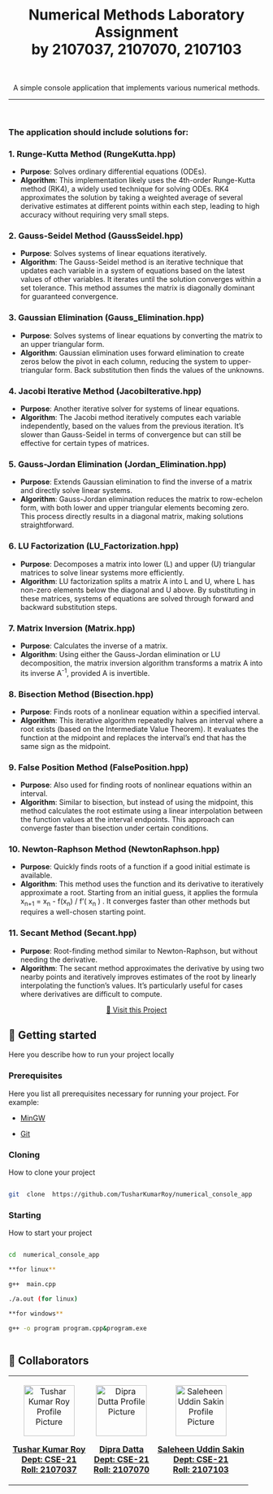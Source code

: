 
  

<h1  align="center"  style="font-weight: bold;">Numerical Methods Laboratory Assignment <br /> by 2107037, 2107070, 2107103
</h1>
  
<br/>
<p  align="center" color="gray">
A simple console application that implements various numerical methods.
</p>
<hr />
<br />

### **The application should include solutions for:**

### 1\. ****Runge-Kutta Method (RungeKutta.hpp)****

- **Purpose**: Solves ordinary differential equations (ODEs).
- **Algorithm**: This implementation likely uses the 4th-order Runge-Kutta method (RK4), a widely used technique for solving ODEs. RK4 approximates the solution by taking a weighted average of several derivative estimates at different points within each step, leading to high accuracy without requiring very small steps.

### 2\. ****Gauss-Seidel Method (GaussSeidel.hpp)****

- **Purpose**: Solves systems of linear equations iteratively.
- **Algorithm**: The Gauss-Seidel method is an iterative technique that updates each variable in a system of equations based on the latest values of other variables. It iterates until the solution converges within a set tolerance. This method assumes the matrix is diagonally dominant for guaranteed convergence.

### 3\. ****Gaussian Elimination (Gauss_Elimination.hpp)****

- **Purpose**: Solves systems of linear equations by converting the matrix to an upper triangular form.
- **Algorithm**: Gaussian elimination uses forward elimination to create zeros below the pivot in each column, reducing the system to upper-triangular form. Back substitution then finds the values of the unknowns.

### 4\. ****Jacobi Iterative Method (JacobiIterative.hpp)****

- **Purpose**: Another iterative solver for systems of linear equations.
- **Algorithm**: The Jacobi method iteratively computes each variable independently, based on the values from the previous iteration. It’s slower than Gauss-Seidel in terms of convergence but can still be effective for certain types of matrices.

### 5\. ****Gauss-Jordan Elimination (Jordan_Elimination.hpp)****

- **Purpose**: Extends Gaussian elimination to find the inverse of a matrix and directly solve linear systems.
- **Algorithm**: Gauss-Jordan elimination reduces the matrix to row-echelon form, with both lower and upper triangular elements becoming zero. This process directly results in a diagonal matrix, making solutions straightforward.

### 6\. ****LU Factorization (LU_Factorization.hpp)****

- **Purpose**: Decomposes a matrix into lower (L) and upper (U) triangular matrices to solve linear systems more efficiently.
- **Algorithm**: LU factorization splits a matrix A into L and U, where L has non-zero elements below the diagonal and U above. By substituting in these matrices, systems of equations are solved through forward and backward substitution steps.

### 7\. ****Matrix Inversion (Matrix.hpp)****

- **Purpose**: Calculates the inverse of a matrix.
- **Algorithm**: Using either the Gauss-Jordan elimination or LU decomposition, the matrix inversion algorithm transforms a matrix A into its inverse A<sup>\-1</sup>, provided A is invertible.

### 8\. ****Bisection Method (Bisection.hpp)****

- **Purpose**: Finds roots of a nonlinear equation within a specified interval.
- **Algorithm**: This iterative algorithm repeatedly halves an interval where a root exists (based on the Intermediate Value Theorem). It evaluates the function at the midpoint and replaces the interval’s end that has the same sign as the midpoint.

### 9\. ****False Position Method (FalsePosition.hpp)****

- **Purpose**: Also used for finding roots of nonlinear equations within an interval.
- **Algorithm**: Similar to bisection, but instead of using the midpoint, this method calculates the root estimate using a linear interpolation between the function values at the interval endpoints. This approach can converge faster than bisection under certain conditions.

### 10\. ****Newton-Raphson Method (NewtonRaphson.hpp)****

- **Purpose**: Quickly finds roots of a function if a good initial estimate is available.
- **Algorithm**: This method uses the function and its derivative to iteratively approximate a root. Starting from an initial guess, it applies the formula x<sub>n+1</sub> \= x<sub>n</sub> \- f(x<sub>n</sub>) / f’( x<sub>n</sub> ) . It converges faster than other methods but requires a well-chosen starting point.

### 11\. ****Secant Method (Secant.hpp)****

- **Purpose**: Root-finding method similar to Newton-Raphson, but without needing the derivative.
- **Algorithm**: The secant method approximates the derivative by using two nearby points and iteratively improves estimates of the root by linearly interpolating the function’s values. It’s particularly useful for cases where derivatives are difficult to compute.


  


<p  align="center">
<a  href="https://github.com/TusharKumarRoy/numerical_console_app">📱 Visit this Project</a>
</p>


  

<h2  id="started">🚀 Getting started</h2>

  

Here you describe how to run your project locally

  

<h3>Prerequisites</h3>

  

Here you list all prerequisites necessary for running your project. For example:

  

- [MinGW](#)

- [Git](#)

  

<h3>Cloning</h3>

  

How to clone your project

  

```bash

git  clone  https://github.com/TusharKumarRoy/numerical_console_app

```

  

<h3>Starting</h3>

  

How to start your project

  

```bash

cd  numerical_console_app

**for linux**

g++  main.cpp

./a.out (for linux)

**for windows**

g++ -o program program.cpp&program.exe



```

  

<h2  id="colab">🤝 Collaborators</h2>

<div align="center">
<table>

<tr>

  

<td  align="center">

<a  href="https://github.com/TusharKumarRoy">

<img  src="https://scontent.fdac146-1.fna.fbcdn.net/v/t39.30808-6/448219813_1818584351969182_7348253047826562328_n.jpg?_nc_cat=110&ccb=1-7&_nc_sid=6ee11a&_nc_eui2=AeHsptKtZzpdpxt_il6eHl1QbAdXJ_MG-PdsB1cn8wb4976Rcym4FAzo5NhlRn1BgnmH_begcUQZyJGWPg36fj9g&_nc_ohc=MrjW4HHnZjoQ7kNvgGT-XgX&_nc_zt=23&_nc_ht=scontent.fdac146-1.fna&_nc_gid=AGM_znjiDZMApolGOWl-Qnl&oh=00_AYChnexOhXtiO8kXcJL3CUxrD3He4KEKfnz0NgE5S8t3pg&oe=6722AE03"  width="100px;"  alt="Tushar Kumar Roy Profile Picture"/><br>



<b>Tushar Kumar Roy</b> <br />
<b>Dept: CSE-21</b><br />
<b>Roll: 2107037</b><br />



</a>

</td>

  

<td  align="center">

<a  href="https://github.com/dipraru">

<img  src="https://i.ibb.co.com/pdDV4hQ/dipraru.jpg"  width="100px;"  alt="Dipra Dutta Profile Picture"/><br>



<b>Dipra Datta</b><br />
<b>Dept: CSE-21</b><br />
<b>Roll: 2107070</b><br />



</a>

</td>

  

<td  align="center">

<a  href="https://github.com/sakincse21">

<img  src="https://scontent.fdac146-1.fna.fbcdn.net/v/t39.30808-6/321338619_1296116357841641_26836973882773170_n.jpg?_nc_cat=110&ccb=1-7&_nc_sid=a5f93a&_nc_eui2=AeHOzwBWKf7O-PsdAq8tYPq8Lt28B9EEfucu3bwH0QR-52VtW6N0m0enFJIx3AO6GJkV8ygA0u61IOrRmEZTsXd4&_nc_ohc=zCv9dx4D0_UQ7kNvgEs_Hry&_nc_zt=23&_nc_ht=scontent.fdac146-1.fna&_nc_gid=AaGOGsZgw__69JzCIaUdr4w&oh=00_AYB2RVHPoXsU3c-bU5TcFX_rVU8X1FcB803KiyEgcGtiEQ&oe=6722A8E8"  width="100px;"  alt="Saleheen Uddin Sakin Profile Picture"/><br>



<b>Saleheen Uddin Sakin</b> <br />
<b>Dept: CSE-21</b><br />
<b>Roll: 2107103</b><br />



</a>

</td>

  

</tr>

</table>
</div>